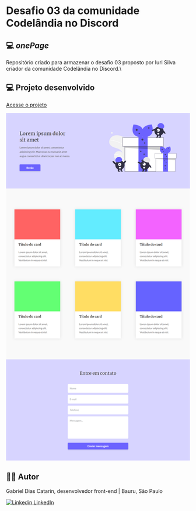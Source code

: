 # Desafio 03 da comunidade Codelândia no Discord

## 💻 _onePage_

Repositório criado para armazenar o desafio 03 proposto por Iuri Silva criador da comunidade Codelândia no Discord.\

## 💻  Projeto desenvolvido
<a href="https://gabrieldiasdev.github.io/onePage/" target="_blank">Acesse o projeto</a>

<img src="assets/img/img-index.png" />

## 👨‍💻 Autor


Gabriel Dias Catarin, desenvolvedor front-end | Bauru, São Paulo

[![Linkedin](https://i.stack.imgur.com/gVE0j.png) LinkedIn](https://www.linkedin.com/in/gabriel-dias-260857207/)
&nbsp;